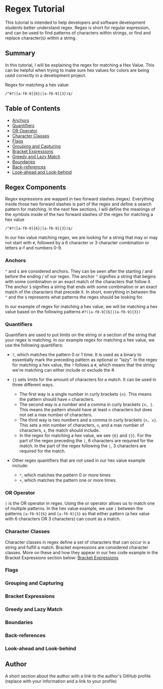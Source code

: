# Regex Tutorial

This tutorial is intended to help developers and software development students better understand regex. Regex is short for regular expression, and can be used to find patterns of characters within strings, or find and replace character(s) within a string.

## Summary

In this tutorial, I will be explaining the regex for matching a Hex Value. This can be helpful when trying to make sure hex values for colors are being used correctly in a development project.

Regex for matching a hex value: 

```
/^#?([a-f0-9]{6}|[a-f0-9]{3})$/
```
## Table of Contents

- [Anchors](#anchors)
- [Quantifiers](#quantifiers)
- [OR Operator](#or-operator)
- [Character Classes](#character-classes)
- [Flags](#flags)
- [Grouping and Capturing](#grouping-and-capturing)
- [Bracket Expressions](#bracket-expressions)
- [Greedy and Lazy Match](#greedy-and-lazy-match)
- [Boundaries](#boundaries)
- [Back-references](#back-references)
- [Look-ahead and Look-behind](#look-ahead-and-look-behind)

## Regex Components

Regex expressions are wapped in two forward slashes /regex/. Everything inside those two forward slashes is part of the regex and define a search pattern for matching. In the next few sections, I will define the meanings of the symbols inside of the two forward slashes of the regex for matching a hex value

```
/^#?([a-f0-9]{6}|[a-f0-9]{3})$/
```

In our hex value matching regex, we are looking for a string that may or may not start with `#`, followed by a 6 character or 3 character combination or letters a-f and numbers 0-9.

### Anchors

`^` and `$` are considered anchors. They can be seen after the starting / and before the ending / of our regex. The anchor `^` signifies a string that begins with some combination or an exact match of the characters that follow it. The anchor `$` signifies a string that ends with some combination or an exact match of the characters that precede it. In short, everything in between the `^` and the `$` represents what patterns the regex should be looking for. 

In our example of regex for matching a hex value, we will be matching a hex value based on the following patterns `#?([a-f0-9]{6}|[a-f0-9]{3})`

### Quantifiers

Quantifiers are used to put limits on the string or a section of the string that your regex is matching. In our example regex for matching a hex value, we use the following quantifiers:

- `?`, which matches the pattern 0 or 1 time. It is used as a binary to essentially mark the preceding pattern as optional or "lazy". In the regex for matching a hex value, the `?` follows a `#`, which means that the string we're matching can either include or exclude the #.
  
- `{}` sets limits for the amount of characters for a match. It can be used in three different ways.
  - The first way is a single number in curly brackets `{n}`. This means the pattern should have `n` characters.
  - The second way is a number and a comma in curly brackets `{n, }`. This means the pattern should have at least `n` characters but does not set a max number of characters.
  - The third way is two numbers and a comma in curly brackets `{n, x}`. This sets a min number of characters, `n`, and a max number of characters, `x`,  the match should include.
  - In the regex for matching a hex value, we see `{6}` and `{3}`. For the part of the regex preceding the `|`, 6 characters are required for the match. In the part of the regex following the `|`, 3 characters are required for the match.
    
- Other regex quantifiers that are not used in our hex value example include:
  - `*`, which matches the pattern 0 or more times
  - `+`, which matches the pattern one or more times. 
 

### OR Operator

`|` is the OR operator in regex. Using the or operator allows us to match one of multiple patterns. In the hex value example, we use `|` between the patterns `[a-f0-9]{6}` and `[a-f0-9]{3}` so that either pattern (a hex value with 6 characters OR 3 characters) can count as a match.

### Character Classes

Character classes in regex define a set of characters that can occur in a string and fulfill a match. Bracket expressions are considered character classes. More on these and how they appear in our hex code example in the Bracket Expressions section below: [Bracket Expressions](#bracket-expressions)

### Flags

### Grouping and Capturing

### Bracket Expressions

### Greedy and Lazy Match

### Boundaries

### Back-references

### Look-ahead and Look-behind

## Author

A short section about the author with a link to the author's GitHub profile (replace with your information and a link to your profile)
